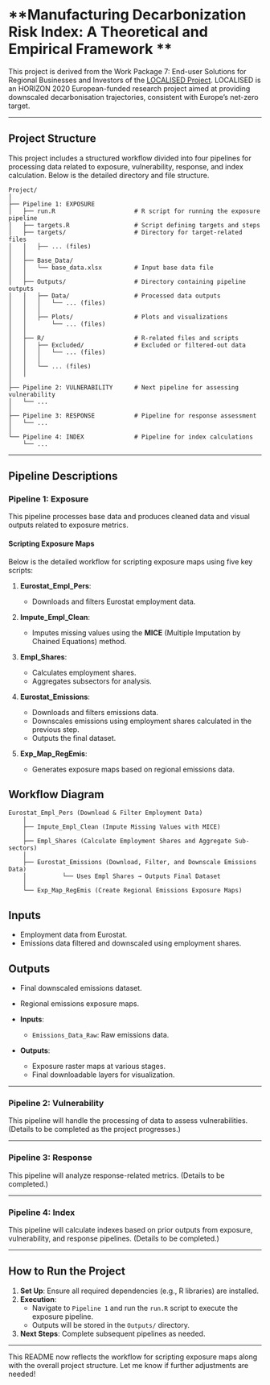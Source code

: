 
# **Manufacturing Decarbonization Risk Index: A Theoretical and Empirical Framework **

This project is derived from the Work Package 7: End-user Solutions for Regional Businesses and Investors of the [LOCALISED Project](https://www.localised-project.eu/). LOCALISED is an HORIZON 2020 European-funded research project aimed at providing downscaled decarbonisation trajectories, consistent with Europe’s net-zero target.

---

## **Project Structure**

This project includes a structured workflow divided into four pipelines for processing data related to exposure, vulnerability, response, and index calculation. Below is the detailed directory and file structure.

```
Project/
│
├── Pipeline 1: EXPOSURE
│   ├── run.R                      # R script for running the exposure pipeline
│   ├── targets.R                  # Script defining targets and steps
│   ├── targets/                   # Directory for target-related files
│   │   ├── ... (files)            
│   │
│   ├── Base_Data/                 
│   │   └── base_data.xlsx         # Input base data file
│   │
│   ├── Outputs/                   # Directory containing pipeline outputs
│   │   ├── Data/                  # Processed data outputs
│   │   │   └── ... (files)        
│   │   │
│   │   ├── Plots/                 # Plots and visualizations
│   │       └── ... (files)        
│   │
│   ├── R/                         # R-related files and scripts
│   │   ├── Excluded/              # Excluded or filtered-out data
│   │   │   └── ... (files)
│   │   │
│   │   └── ... (files)      
│   │
│
├── Pipeline 2: VULNERABILITY      # Next pipeline for assessing vulnerability
│   └── ... 
│
├── Pipeline 3: RESPONSE           # Pipeline for response assessment
│   └── ... 
│
└── Pipeline 4: INDEX              # Pipeline for index calculations
    └── ... 
```

---

## **Pipeline Descriptions**

### **Pipeline 1: Exposure**
This pipeline processes base data and produces cleaned data and visual outputs related to exposure metrics.

#### **Scripting Exposure Maps**

Below is the detailed workflow for scripting exposure maps using five key scripts:

1. **Eurostat_Empl_Pers**:  
   - Downloads and filters Eurostat employment data.

2. **Impute_Empl_Clean**:  
   - Imputes missing values using the **MICE** (Multiple Imputation by Chained Equations) method.

3. **Empl_Shares**:  
   - Calculates employment shares.  
   - Aggregates subsectors for analysis.

4. **Eurostat_Emissions**:  
   - Downloads and filters emissions data.  
   - Downscales emissions using employment shares calculated in the previous step.  
   - Outputs the final dataset.

5. **Exp_Map_RegEmis**:  
   - Generates exposure maps based on regional emissions data.

## **Workflow Diagram**
```
Eurostat_Empl_Pers (Download & Filter Employment Data)
    │
    ├── Impute_Empl_Clean (Impute Missing Values with MICE)
    │
    ├── Empl_Shares (Calculate Employment Shares and Aggregate Sub-sectors)
    │
    ├── Eurostat_Emissions (Download, Filter, and Downscale Emissions Data)
    │          └── Uses Empl Shares → Outputs Final Dataset
    │
    └── Exp_Map_RegEmis (Create Regional Emissions Exposure Maps)
```

## **Inputs**
- Employment data from Eurostat.
- Emissions data filtered and downscaled using employment shares.

## **Outputs**
- Final downscaled emissions dataset.
- Regional emissions exposure maps.


- **Inputs**:
  - `Emissions_Data_Raw`: Raw emissions data.
- **Outputs**:
  - Exposure raster maps at various stages.
  - Final downloadable layers for visualization.

---

### **Pipeline 2: Vulnerability**
This pipeline will handle the processing of data to assess vulnerabilities. (Details to be completed as the project progresses.)

---

### **Pipeline 3: Response**
This pipeline will analyze response-related metrics. (Details to be completed.)

---

### **Pipeline 4: Index**
This pipeline will calculate indexes based on prior outputs from exposure, vulnerability, and response pipelines. (Details to be completed.)

---

## **How to Run the Project**

1. **Set Up**: Ensure all required dependencies (e.g., R libraries) are installed.
2. **Execution**:
   - Navigate to `Pipeline 1` and run the `run.R` script to execute the exposure pipeline.
   - Outputs will be stored in the `Outputs/` directory.
3. **Next Steps**: Complete subsequent pipelines as needed.

---

This README now reflects the workflow for scripting exposure maps along with the overall project structure. Let me know if further adjustments are needed!
